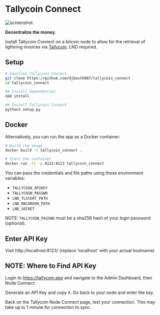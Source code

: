 # Tallycoin Connect

![screenshot](https://tallyco.in/img/tallycoin_connect_screenshot3.png)

**Decentralize the money.**

Install Tallycoin Connect on a bitcoin node to allow for the retrieval of lightning invoices via [Tallycoin](https://tallycoin.app). LND required.

## Setup

```sh
# Download Tallycoin Connect
git clone https://github.com/djbooth007/tallycoin_connect
cd tallycoin_connect

## Install dependencies
npm install

## Install Tallycoin Connect
python3 setup.py
```

## Docker

Alternatively, you can run the app as a Docker container:

```sh
# Build the image
docker build -t tallycoin_connect .

# Start the container
docker run -ti -p 8123:8123 tallycoin_connect
```

You can pass the credentials and file paths using these environment variables:

- `TALLYCOIN_APIKEY`
- `TALLYCOIN_PASSWD`
- `LND_TLSCERT_PATH`
- `LND_MACAROON_PATH`
- `LND_SOCKET`

NOTE: `TALLYCOIN_PASSWD` must be a sha256 hash of your login password (optional).

## Enter API Key

Visit http://localhost:8123/ (replace 'localhost' with your actual hostname)

## NOTE: Where to Find API Key

Login to https://tallycoin.app and navigate to the Admin Dashboard, then Node Connect.

Generate an API Key and copy it. Go back to your node and enter the key.

Back on the Tallycoin Node Connect page, test your connection. This may take up to 1 minute for connection to sync.

